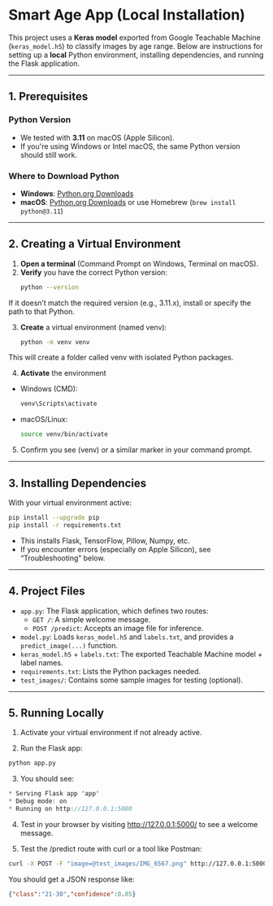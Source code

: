 # Smart Age App (Local Installation)

This project uses a **Keras model** exported from Google Teachable Machine (`keras_model.h5`) to classify images by age range. Below are instructions for setting up a **local** Python environment, installing dependencies, and running the Flask application.

---

## 1. Prerequisites

### Python Version
- We tested with **3.11** on macOS (Apple Silicon).  
- If you're using Windows or Intel macOS, the same Python version should still work.

### Where to Download Python
- **Windows**: [Python.org Downloads](https://www.python.org/downloads/windows/)  
- **macOS**: [Python.org Downloads](https://www.python.org/downloads/macos/) or use Homebrew (`brew install python@3.11`)  

---

## 2. Creating a Virtual Environment

1. **Open a terminal** (Command Prompt on Windows, Terminal on macOS).
2. **Verify** you have the correct Python version:
   ```bash
   python --version
If it doesn’t match the required version (e.g., 3.11.x), install or specify the path to that Python.

3. **Create** a virtual environment (named venv):
   ```bash
   python -m venv venv
This will create a folder called venv with isolated Python packages.

4. **Activate** the environment
- Windows (CMD):
  ```bat
  venv\Scripts\activate

- macOS/Linux:
  ```bash
  source venv/bin/activate

5. Confirm you see (venv) or a similar marker in your command prompt.

---

## 3. Installing Dependencies 

With your virtual environment active:
  ```bash
pip install --upgrade pip
pip install -r requirements.txt
```
- This installs Flask, TensorFlow, Pillow, Numpy, etc.
- If you encounter errors (especially on Apple Silicon), see “Troubleshooting” below.

---

## 4. Project Files 
- `app.py`: The Flask application, which defines two routes:
  - `GET /`: A simple welcome message.
  - `POST /predict`: Accepts an image file for inference.
- `model.py`: Loads `keras_model.h5` and `labels.txt`, and provides a `predict_image(...)` function.
- `keras_model.h5` + `labels.txt`: The exported Teachable Machine model + label names.
- `requirements.txt`: Lists the Python packages needed.
- `test_images/`: Contains some sample images for testing (optional).

--- 

## 5. Running Locally 

1. Activate your virtual environment if not already active.

2. Run the Flask app:
```bash
python app.py
```

3. You should see:
```csharp
* Serving Flask app 'app'
* Debug mode: on
* Running on http://127.0.0.1:5000
```

4. Test in your browser by visiting http://127.0.0.1:5000/ to see a welcome message.

5. Test the /predict route with curl or a tool like Postman:
```bash
curl -X POST -F "image=@test_images/IMG_6567.png" http://127.0.0.1:5000/predict
```
You should get a JSON response like:
```json
{"class":"21-30","confidence":0.85}
```
